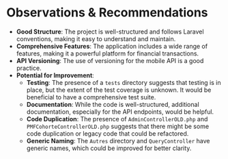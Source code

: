 # Observations & Recommendations

- **Good Structure**: The project is well-structured and follows Laravel conventions, making it easy to understand and maintain.
- **Comprehensive Features**: The application includes a wide range of features, making it a powerful platform for financial transactions.
- **API Versioning**: The use of versioning for the mobile API is a good practice.
- **Potential for Improvement**:
    - **Testing**: The presence of a `tests` directory suggests that testing is in place, but the extent of the test coverage is unknown. It would be beneficial to have a comprehensive test suite.
    - **Documentation**: While the code is well-structured, additional documentation, especially for the API endpoints, would be helpful.
    - **Code Duplication**: The presence of `AdminControllerOLD.php` and `PMFCohorteControllerOLD.php` suggests that there might be some code duplication or legacy code that could be refactored.
    - **Generic Naming**: The `Autres` directory and `QueryController` have generic names, which could be improved for better clarity.
